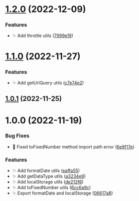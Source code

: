 # [1.2.0](https://github.com/oxiran/utils/compare/v1.1.0...v1.2.0) (2022-12-09)


### Features

* :sparkles: Add throttle utils ([7999e19](https://github.com/oxiran/utils/commit/7999e198a9f7272885c1aec8f0589199bf030020))

# [1.1.0](https://github.com/oxiran/utils/compare/v1.0.1...v1.1.0) (2022-11-27)


### Features

* :sparkles: Add getUrlQuery utils ([c7e74e2](https://github.com/oxiran/utils/commit/c7e74e22fdf3effc2edb1bafd24bbbfa1206f98e))

## [1.0.1](https://github.com/oxiran/utils/compare/v1.0.0...v1.0.1) (2022-11-25)

# 1.0.0 (2022-11-19)


### Bug Fixes

* :bug: Fixed toFixedNumber method import path error ([6e9f17e](https://github.com/oxiran/utils/commit/6e9f17e7ffa59c2dd1a1f9945edfb32d5a1961d7))


### Features

* :sparkles: Add formatDate utils ([eaffa55](https://github.com/oxiran/utils/commit/eaffa55bf99d8db2cb89932e2676de30d33462a2))
* :sparkles: Add getDataType utils ([a3234e9](https://github.com/oxiran/utils/commit/a3234e94c941c940b09c3b44295c71389bf0b8be))
* :sparkles: Add localStorage utils ([de212f6](https://github.com/oxiran/utils/commit/de212f617cb5498de7d3bf5b4f66d19623718dc0))
* :sparkles: Add toFixedNumber utils ([6cc6a9c](https://github.com/oxiran/utils/commit/6cc6a9c19cd534e4318957740e49cad8ec5b5d7d))
* :sparkles: Export formatDate and localStorage ([06617a8](https://github.com/oxiran/utils/commit/06617a8f6dc27391363ebe53dce02f4cdbe27231))
